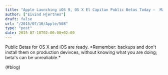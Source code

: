 ```yaml
---
title: "Apple Launching iOS 9, OS X El Capitan Public Betas Today –  MacStories"
author: ["Eivind Hjertnes"]
draft: false
url: "/2015/07/10/Apple/508"
type: "post"
date: 2015-07-10T02:00:00+02:00
---
```


Public Betas for OS X and iOS are ready. \*Remember: backups and don't
install them on production devivces, without knowing what you are doing;
beta's can be unrealiable.\*

(#blog)
